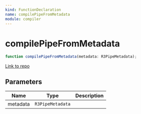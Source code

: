 ```yaml
---
kind: FunctionDeclaration
name: compilePipeFromMetadata
module: compiler
---
```


# compilePipeFromMetadata

```ts
function compilePipeFromMetadata(metadata: R3PipeMetadata);
```

[Link to repo](https://github.com/timdeschryver/angular/blob/master/packages/compiler/src/render3/r3_pipe_compiler.ts#L60-L79)

## Parameters

| Name     | Type             | Description |
| -------- | ---------------- | ----------- |
| metadata | `R3PipeMetadata` |             |
